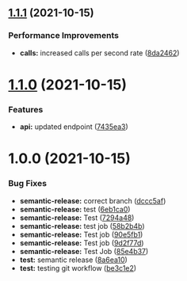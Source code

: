 ## [1.1.1](https://github.com/abouganemi/semantic-release/compare/v1.1.0...v1.1.1) (2021-10-15)


### Performance Improvements

* **calls:** increased calls per second rate ([8da2462](https://github.com/abouganemi/semantic-release/commit/8da24624b6acf8c34636aabdac7d7d84605705b5))

# [1.1.0](https://github.com/abouganemi/semantic-release/compare/v1.0.0...v1.1.0) (2021-10-15)


### Features

* **api:** updated endpoint ([7435ea3](https://github.com/abouganemi/semantic-release/commit/7435ea383c0741b0ceba40ce582c0d7249f8c478))

# 1.0.0 (2021-10-15)


### Bug Fixes

* **semantic-release:** correct branch ([dccc5af](https://github.com/abouganemi/semantic-release/commit/dccc5af0ba33fabfeccc3fa0a854bcf817b24f1b))
* **semantic-release:** test ([6eb1ca0](https://github.com/abouganemi/semantic-release/commit/6eb1ca06874f4ce96f5057a8b6db41ec35301287))
* **semantic-release:** Test ([7294a48](https://github.com/abouganemi/semantic-release/commit/7294a48e03d02d7c579aecbaa99153a77d86e1ea))
* **semantic-release:** test job ([58b2b4b](https://github.com/abouganemi/semantic-release/commit/58b2b4b7e3cc24e93ab4711445bdc4739ba8754b))
* **semantic-release:** Test job ([90e5fb1](https://github.com/abouganemi/semantic-release/commit/90e5fb1c8e211fb67f35137e913d207cfc9b84bf))
* **semantic-release:** Test job ([9d2f77d](https://github.com/abouganemi/semantic-release/commit/9d2f77dfdf10f53b80c29088a6612c40913d589c))
* **semantic-release:** Test Job ([85e4b37](https://github.com/abouganemi/semantic-release/commit/85e4b3791c4622ff59cd25d2c63919a418d44c6d))
* **test:** semantic release ([8a6ea10](https://github.com/abouganemi/semantic-release/commit/8a6ea101a177bdcc73a21e87a4afd88f5f6e72c8))
* **test:** testing git workflow ([be3c1e2](https://github.com/abouganemi/semantic-release/commit/be3c1e273bfe10e28d06a3752178b26a5d78bdc6))
